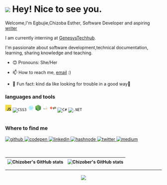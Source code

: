 <h1><img src="https://emojis.slackmojis.com/emojis/images/1531849430/4246/blob-sunglasses.gif?1531849430" width="30"/> Hey! Nice to see you.</h1

Welcome,I'm Egbujie,Chizoba Esther, Software Developer and aspiring [writer](https://medium.com/@egbujie.chizoba)

I am currently interning at [GenesysTechhub](https://www.genesystechhub.com/).

I'm passionate  about software development,technical documentation, learning, sharing knowledge and teaching.

- 😊 Pronouns: She/Her 
  
- 📫 How to reach me, [email](mailto:egbujie.chizoba@gmail.com) :)

- 💙 Fun fact: 
kind da like looking for trouble in a good way🤣 

### languages and tools

<code><img height="20" src="https://raw.githubusercontent.com/github/explore/80688e429a7d4ef2fca1e82350fe8e3517d3494d/topics/javascript/javascript.png"></code>
<code><img height="20" src="https://profilinator.rishav.dev/skills-assets/css3-original-wordmark.svg" alt="CSS3"/></code>
<code><img height="20" src="https://raw.githubusercontent.com/github/explore/80688e429a7d4ef2fca1e82350fe8e3517d3494d/topics/react/react.png"></code>
<code><img height="20" src="https://raw.githubusercontent.com/github/explore/80688e429a7d4ef2fca1e82350fe8e3517d3494d/topics/nodejs/nodejs.png"></code>
<code><img height="20" src="https://raw.githubusercontent.com/github/explore/80688e429a7d4ef2fca1e82350fe8e3517d3494d/topics/mysql/mysql.png"></code>
<code><img height="20" src="https://raw.githubusercontent.com/github/explore/80688e429a7d4ef2fca1e82350fe8e3517d3494d/topics/git/git.png"></code>
<code><img height="20" src="https://profilinator.rishav.dev/skills-assets/csharp-original.svg" alt="C#"/></code>
<code><img height="20" src="https://profilinator.rishav.dev/skills-assets/dot-net-original-wordmark.svg" alt=".NET"/></code>  
<br>
### Where to find me

<p>
<a href="https://github.com/Chizober" target="_blank">
<img src=https://img.shields.io/badge/github-%2324292e.svg?&style=for-the-badge&logo=github&logoColor=white alt=github style="margin-bottom:5px;" />
</a>
<a href="https://codepen.io/chizober" target="_blank">
<img src=https://img.shields.io/badge/codepen-%23131417.svg?&style=for-the-badge&logo=codepen&logoColor=white alt=codepen style="margin-bottom:5px;" />
</a>
<a href="https://linkedin.com/in/www.linkedin.com/in/chizoba-egbujie-614bb6199" target="_blank">
<img src=https://img.shields.io/badge/linkedin-%231E77B5.svg?&style=for-the-badge&logo=linkedin&logoColor=white alt=linkedin style="margin-bottom:5px;" />
</a>
<a href="https://manizo.hashnode.dev" target="_blank">
<img src=https://img.shields.io/badge/hashnode-%232962FF.svg?&style=for-the-badge&logo=hashnode&logoColor=white alt=hashnode style="margin-bottom: 5px;" />
</a>
<a href="https://twitter.com/EgbujeChizoba" target="_blank">
<img src=https://img.shields.io/badge/twitter-%2300acee.svg?&style=for-the-badge&logo=twitter&logoColor=white alt=twitter style="margin-bottom:5px;" />
</a>
<a href="https://medium.com/@egbujie.chizoba" target="_blank">
<img src=https://img.shields.io/badge/medium-%23292929.svg?&style=for-the-badge&logo=medium&logoColor=white alt=medium style="margin-bottom:5px;" />
</a> 
</P>  
<br>

| <img align="center" src="https://github-readme-stats.vercel.app/api?username=Chizober&show_icons=true&theme=gotham&include_all_commits=true&hide_border=true" alt="Chizober's GitHub stats" /> | <img align="center" src="https://github-readme-stats.vercel.app/api/top-langs/?username=Chizober&langs_count=8&layout=compact&hide=php&theme=gotham&hide_border=true" alt="Chizober's GitHub stats" /> |
| ------------- | ------------- |
---- 

<div align="center">
<img src="https://komarev.com/ghpvc/?username=Chizober&&style=flat-square" align="center" />
</div>  
  




